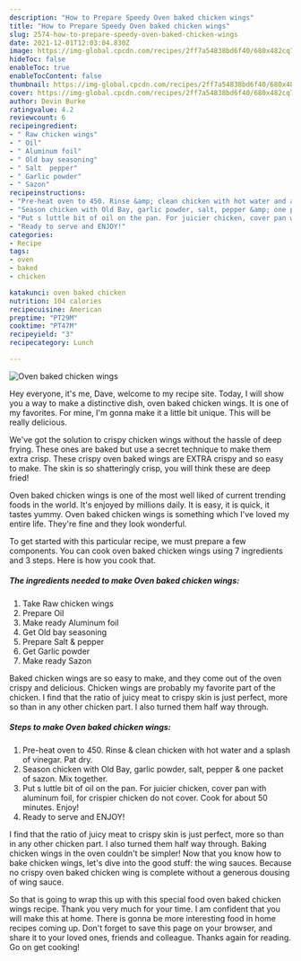 ```yaml
---
description: "How to Prepare Speedy Oven baked chicken wings"
title: "How to Prepare Speedy Oven baked chicken wings"
slug: 2574-how-to-prepare-speedy-oven-baked-chicken-wings
date: 2021-12-01T12:03:04.830Z
image: https://img-global.cpcdn.com/recipes/2ff7a54838bd6f40/680x482cq70/oven-baked-chicken-wings-recipe-main-photo.jpg
hideToc: false
enableToc: true
enableTocContent: false
thumbnail: https://img-global.cpcdn.com/recipes/2ff7a54838bd6f40/680x482cq70/oven-baked-chicken-wings-recipe-main-photo.jpg
cover: https://img-global.cpcdn.com/recipes/2ff7a54838bd6f40/680x482cq70/oven-baked-chicken-wings-recipe-main-photo.jpg
author: Devin Burke
ratingvalue: 4.2
reviewcount: 6
recipeingredient:
- " Raw chicken wings"
- " Oil"
- " Aluminum foil"
- " Old bay seasoning"
- " Salt  pepper"
- " Garlic powder"
- " Sazon"
recipeinstructions:
- "Pre-heat oven to 450. Rinse &amp; clean chicken with hot water and a splash of vinegar. Pat dry."
- "Season chicken with Old Bay, garlic powder, salt, pepper &amp; one packet of sazon. Mix together."
- "Put s luttle bit of oil on the pan. For juicier chicken, cover pan with aluminum foil, for crispier chicken do not cover. Cook for about 50 minutes. Enjoy!"
- "Ready to serve and ENJOY!"
categories:
- Recipe
tags:
- oven
- baked
- chicken

katakunci: oven baked chicken 
nutrition: 104 calories
recipecuisine: American
preptime: "PT29M"
cooktime: "PT47M"
recipeyield: "3"
recipecategory: Lunch

---
```



![Oven baked chicken wings](https://img-global.cpcdn.com/recipes/2ff7a54838bd6f40/680x482cq70/oven-baked-chicken-wings-recipe-main-photo.jpg)

Hey everyone, it's me, Dave, welcome to my recipe site. Today, I will show you a way to make a distinctive dish, oven baked chicken wings. It is one of my favorites. For mine, I'm gonna make it a little bit unique. This will be really delicious.

We&#39;ve got the solution to crispy chicken wings without the hassle of deep frying. These ones are baked but use a secret technique to make them extra crisp. These crispy oven baked wings are EXTRA crispy and so easy to make. The skin is so shatteringly crisp, you will think these are deep fried!

Oven baked chicken wings is one of the most well liked of current trending foods in the world. It's enjoyed by millions daily. It is easy, it is quick, it tastes yummy. Oven baked chicken wings is something which I've loved my entire life. They're fine and they look wonderful.


To get started with this particular recipe, we must prepare a few components. You can cook oven baked chicken wings using 7 ingredients and 3 steps. Here is how you cook that.

<!--inarticleads1-->

##### The ingredients needed to make Oven baked chicken wings:

1. Take  Raw chicken wings
1. Prepare  Oil
1. Make ready  Aluminum foil
1. Get  Old bay seasoning
1. Prepare  Salt &amp; pepper
1. Get  Garlic powder
1. Make ready  Sazon


Baked chicken wings are so easy to make, and they come out of the oven crispy and delicious. Chicken wings are probably my favorite part of the chicken. I find that the ratio of juicy meat to crispy skin is just perfect, more so than in any other chicken part. I also turned them half way through. 

<!--inarticleads2-->

##### Steps to make Oven baked chicken wings:

1. Pre-heat oven to 450. Rinse &amp; clean chicken with hot water and a splash of vinegar. Pat dry.
1. Season chicken with Old Bay, garlic powder, salt, pepper &amp; one packet of sazon. Mix together.
1. Put s luttle bit of oil on the pan. For juicier chicken, cover pan with aluminum foil, for crispier chicken do not cover. Cook for about 50 minutes. Enjoy!
1. Ready to serve and ENJOY!

I find that the ratio of juicy meat to crispy skin is just perfect, more so than in any other chicken part. I also turned them half way through. Baking chicken wings in the oven couldn&#39;t be simpler! Now that you know how to bake chicken wings, let&#39;s dive into the good stuff: the wing sauces. Because no crispy oven baked chicken wing is complete without a generous dousing of wing sauce. 

So that is going to wrap this up with this special food oven baked chicken wings recipe. Thank you very much for your time. I am confident that you will make this at home. There is gonna be more interesting food in home recipes coming up. Don't forget to save this page on your browser, and share it to your loved ones, friends and colleague. Thanks again for reading. Go on get cooking!
